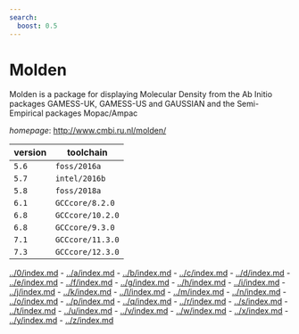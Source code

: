 ```yaml
---
search:
  boost: 0.5
---
```

# Molden

Molden is a package for displaying Molecular Density from the  Ab Initio packages GAMESS-UK, GAMESS-US and GAUSSIAN and the Semi-Empirical  packages Mopac/Ampac

*homepage*: <http://www.cmbi.ru.nl/molden/>

version | toolchain
--------|----------
``5.6`` | ``foss/2016a``
``5.7`` | ``intel/2016b``
``5.8`` | ``foss/2018a``
``6.1`` | ``GCCcore/8.2.0``
``6.8`` | ``GCCcore/10.2.0``
``6.8`` | ``GCCcore/9.3.0``
``7.1`` | ``GCCcore/11.3.0``
``7.3`` | ``GCCcore/12.3.0``

[../0/index.md](0) - [../a/index.md](a) - [../b/index.md](b) - [../c/index.md](c) - [../d/index.md](d) - [../e/index.md](e) - [../f/index.md](f) - [../g/index.md](g) - [../h/index.md](h) - [../i/index.md](i) - [../j/index.md](j) - [../k/index.md](k) - [../l/index.md](l) - [../m/index.md](m) - [../n/index.md](n) - [../o/index.md](o) - [../p/index.md](p) - [../q/index.md](q) - [../r/index.md](r) - [../s/index.md](s) - [../t/index.md](t) - [../u/index.md](u) - [../v/index.md](v) - [../w/index.md](w) - [../x/index.md](x) - [../y/index.md](y) - [../z/index.md](z)

